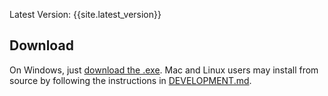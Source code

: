 <span class="topright">Latest Version: {{site.latest_version}}</span>

## Download 

On Windows, just [download the .exe]({{site.windows_download_url}}). Mac and Linux users may install from source by following the instructions in [DEVELOPMENT.md](https://github.com/mrtenda/CoilSnake/blob/master/DEVELOPMENT.md).
